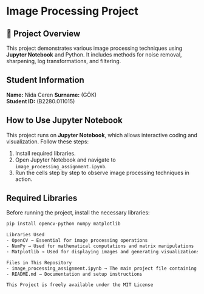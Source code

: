 # Image Processing Project  

## 📌 Project Overview  
This project demonstrates various image processing techniques using **Jupyter Notebook** and Python. It includes methods for noise removal, sharpening, log transformations, and filtering.  

##  Student Information  
**Name:** Nida Ceren 
**Surname:** (GÖK)  
**Student ID:** (B2280.011015)  

## How to Use Jupyter Notebook  
This project runs on **Jupyter Notebook**, which allows interactive coding and visualization. Follow these steps:  
1. Install required libraries.  
2. Open Jupyter Notebook and navigate to `image_processing_assignment.ipynb`.  
3. Run the cells step by step to observe image processing techniques in action.  

##  Required Libraries  
Before running the project, install the necessary libraries:  
```bash
pip install opencv-python numpy matplotlib  

Libraries Used
- OpenCV → Essential for image processing operations
- NumPy → Used for mathematical computations and matrix manipulations
- Matplotlib → Used for displaying images and generating visualizations

Files in This Repository
- image_processing_assignment.ipynb → The main project file containing code and explanations
- README.md → Documentation and setup instructions

This Project is freely available under the MIT License
